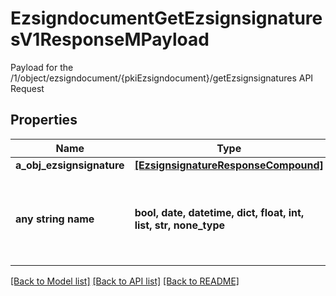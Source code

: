 # EzsigndocumentGetEzsignsignaturesV1ResponseMPayload

Payload for the /1/object/ezsigndocument/{pkiEzsigndocument}/getEzsignsignatures API Request

## Properties
Name | Type | Description | Notes
------------ | ------------- | ------------- | -------------
**a_obj_ezsignsignature** | [**[EzsignsignatureResponseCompound]**](EzsignsignatureResponseCompound.md) |  | [optional] 
**any string name** | **bool, date, datetime, dict, float, int, list, str, none_type** | any string name can be used but the value must be the correct type | [optional]

[[Back to Model list]](../README.md#documentation-for-models) [[Back to API list]](../README.md#documentation-for-api-endpoints) [[Back to README]](../README.md)


